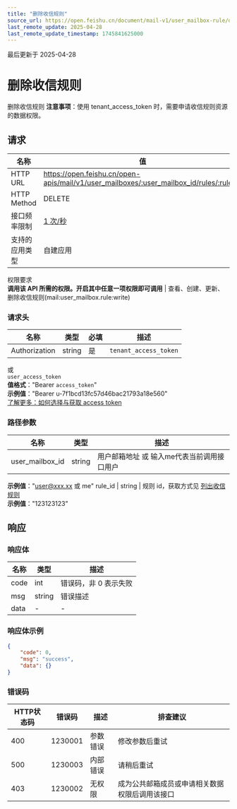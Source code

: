 ```yaml
---
title: "删除收信规则"
source_url: https://open.feishu.cn/document/mail-v1/user_mailbox-rule/delete
last_remote_update: 2025-04-28
last_remote_update_timestamp: 1745841625000
---
```

最后更新于 2025-04-28

# 删除收信规则

删除收信规则
**注意事项**：使用 tenant_access_token 时，需要申请收信规则资源的数据权限。

## 请求
名称 | 值
---|---
HTTP URL | https://open.feishu.cn/open-apis/mail/v1/user_mailboxes/:user_mailbox_id/rules/:rule_id
HTTP Method | DELETE
接口频率限制 | [1 次/秒](https://open.feishu.cn/document/ukTMukTMukTM/uUzN04SN3QjL1cDN)
支持的应用类型 | 自建应用
权限要求  
            **调用该 API 所需的权限。开启其中任意一项权限即可调用** | 查看、创建、更新、删除收信规则(mail:user_mailbox.rule:write)

### 请求头

名称 | 类型 | 必填 | 描述
--- | --- | --- | ---
Authorization | string | 是 | `tenant_access_token`  
或  
`user_access_token`  
**值格式**："Bearer `access_token`"  
**示例值**："Bearer u-7f1bcd13fc57d46bac21793a18e560"  
[了解更多：如何选择与获取 access token](https://open.feishu.cn/document/uAjLw4CM/ugTN1YjL4UTN24CO1UjN/trouble-shooting/how-to-choose-which-type-of-token-to-use)

### 路径参数

名称 | 类型 | 描述
--- | --- | ---
user_mailbox_id | string | 用户邮箱地址 或 输入me代表当前调用接口用户  
**示例值**："user@xxx.xx 或 me"
rule_id | string | 规则 id，获取方式见 [列出收信规则](https://open.feishu.cn/document/uAjLw4CM/ukTMukTMukTM/reference/mail-v1/user_mailbox-rule/list)  
**示例值**："123123123"

## 响应

### 响应体

名称 | 类型 | 描述
--- | --- | ---
code | int | 错误码，非 0 表示失败
msg | string | 错误描述
data | \- | \-

### 响应体示例
```json
{
    "code": 0,
    "msg": "success",
    "data": {}
}
```

### 错误码

HTTP状态码 | 错误码 | 描述 | 排查建议
--- | --- | --- | ---
400 | 1230001 | 参数错误 | 修改参数后重试
500 | 1230003 | 内部错误 | 请稍后重试
403 | 1230002 | 无权限 | 成为公共邮箱成员或申请相关数据权限后调用该接口
